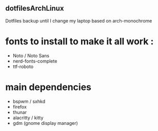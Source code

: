 ## dotfilesArchLinux
Dotfiles backup until I change my laptop based on arch-monochrome
# fonts to install to make it all work : 
- Noto / Noto Sans
- nerd-fonts-complete
- ttf-roboto
# main dependencies
- bspwm / sxhkd
- firefox
- thunar
- alacritty / kitty
- gdm (gnome display manager)

